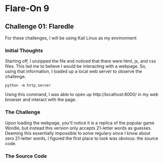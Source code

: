 # Flare-On 9
## Challenge 01: Flaredle
For these challenges, I will be using Kali Linux as my environment

### Initial Thoughts
Starting off, I unzipped the file and noticed that there were html, js, and css files. This led me to believe I would be interacting with a webpage. So, using that information, I loaded up a local web server to observe the challenge.
```
python -m http.server
```
Using this command, I was able to open up http://localhost:8000/ in my web browser and interact with the page.


### The Challenge
Upon loading the webpage, you'll notice it is a replica of the popular game Wordle, but instead this version only accepts 21-letter words as guesses. 
Deeming this essentially impossible to solve regulary since I know about zero 21-letter words, I figured the first place to look was obvious: the source code.

### The Source Code




